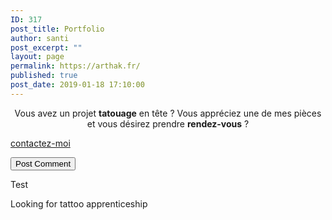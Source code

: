 ```yaml
---
ID: 317
post_title: Portfolio
author: santi
post_excerpt: ""
layout: page
permalink: https://arthak.fr/
published: true
post_date: 2019-01-18 17:10:00
---
```

<div class="sqs-block html-block sqs-block-html" data-block-type="2" id="block-yui_3_17_2_1_1537267832203_33884">
<div class="sqs-block-content">
<p style="text-align:center;white-space:pre-wrap;">Vous avez un projet <strong>tatouage</strong> en tête ? Vous appréciez une de mes pièces et vous désirez prendre <strong>rendez-vous</strong> ?</p>
</div>
</div>
<div class="sqs-block-content" id="yui_3_17_2_1_1565382558705_124">
<div class="sqs-block-button-container--center" data-animation-tier="2" data-alignment="center" data-button-size="medium" id="yui_3_17_2_1_1565382558705_123">
	<a href="/contact" class="sqs-block-button-element--medium sqs-block-button-element" data-initialized="true" id="yui_3_17_2_1_1565382558705_1749">contactez-moi</a>
</div>
</div>
<p><input name="submit" type="submit" id="submit" class="submit" value="Post Comment"></p>

<!-- wp:paragraph -->
<p>Test</p>
<!-- /wp:paragraph -->

<!-- wp:paragraph -->
<p>Looking for tattoo apprenticeship</p>
<!-- /wp:paragraph -->